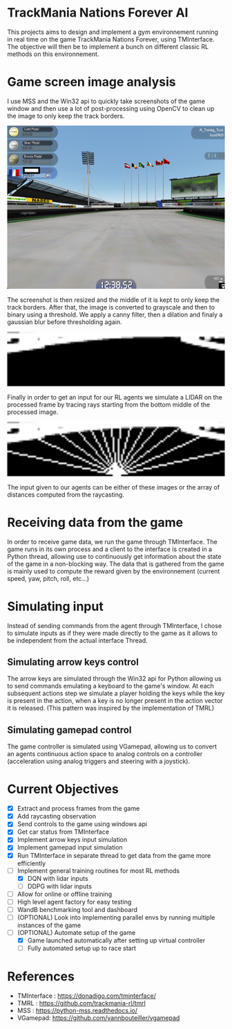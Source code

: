 # TrackMania Nations Forever AI

This projects aims to design and implement a gym environnement running in real time on the game TrackMania Nations Forever, using TMInterface. The objective will then be to implement a bunch on different classic RL methods on this environnement.

# Game screen image analysis

I use MSS and the Win32 api to quickly take screenshots of the game window and then use a lot of post-processing using OpenCV to clean up the image to only keep the track borders.

<img src="assets/frame_1.png" width="512">

The screenshot is then resized and the middle of it is kept to only keep the track borders. After that, the image is converted to grayscale and then to binary using a threshold. We apply a canny filter, then a dilation and finaly a gaussian blur before thresholding again.

<img src="assets/processed_1.png" width="512">

Finally in order to get an input for our RL agents we simulate a LIDAR on the processed frame by tracing rays starting from the bottom middle of the processed image.

<img src="assets/raytrace_1.png" width="512">

The input given to our agents can be either of these images or the array of distances computed from the raycasting.

# Receiving data from the game

In order to receive game data, we run the game through TMInterface. The game runs in its own process and a client to the interface is created in a Python thread, allowing use to continuously get information about the state of the game in a non-blocking way. The data that is gathered from the game is mainly used to compute the reward given by the environnement (current speed, yaw, pitch, roll, etc...)

# Simulating input

Instead of sending commands from the agent through TMInterface, I chose to simulate inputs as if they were made directly to the game as it allows to be independent from the actual interface Thread.

## Simulating arrow keys control

The arrow keys are simulated through the Win32 api for Python allowing us to send commands emulating a keyboard to the game's window. At each subsequent actions step we simulate a player holding the keys while the key is present in the action, when a key is no longer present in the action vector it is released. (This pattern was inspired by the implementation of TMRL)

## Simulating gamepad control

The game controller is simulated using VGamepad, allowing us to convert an agents continuous action space to analog controls on a controller (acceleration using analog triggers and steering with a joystick).

# Current Objectives

- [x] Extract and process frames from the game
- [x] Add raycasting observation
- [x] Send controls to the game using windows api
- [x] Get car status from TMInterface
- [x] Implement arrow keys input simulation
- [x] Implement gamepad input simulation
- [x] Run TMInterface in separate thread to get data from the game more efficiently
- [ ] Implement general training routines for most RL methods
  - [x] DQN with lidar inputs
  - [ ] DDPG with lidar inputs
- [ ] Allow for online or offline training
- [ ] High level agent factory for easy testing
- [ ] WandB benchmarking tool and dashboard
- [ ] (OPTIONAL) Look into implementing parallel envs by running multiple instances of the game
- [ ] (OPTIONAL) Automate setup of the game
  - [x] Game launched automatically after setting up virtual controller
  - [ ] Fully automated setup up to race start

# References

- TMInterface : https://donadigo.com/tminterface/
- TMRL : https://github.com/trackmania-rl/tmrl
- MSS : https://python-mss.readthedocs.io/
- VGamepad: https://github.com/yannbouteiller/vgamepad
